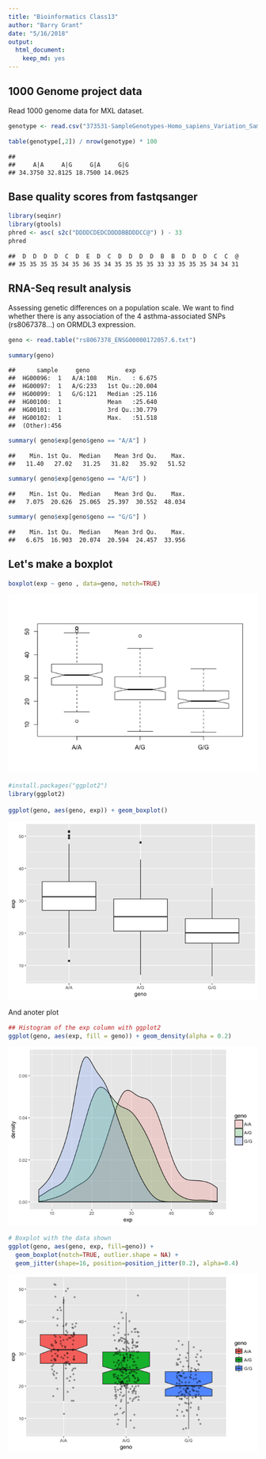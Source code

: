 ```yaml
---
title: "Bioinformatics Class13"
author: "Barry Grant"
date: "5/16/2018"
output: 
  html_document: 
    keep_md: yes
---
```




## 1000 Genome project data

Read 1000 genome data for MXL dataset.


```r
genotype <- read.csv("373531-SampleGenotypes-Homo_sapiens_Variation_Sample_rs8067378.csv")
```


```r
table(genotype[,2]) / nrow(genotype) * 100
```

```
## 
##     A|A     A|G     G|A     G|G 
## 34.3750 32.8125 18.7500 14.0625
```

## Base quality scores from fastqsanger


```r
library(seqinr)
library(gtools)
phred <- asc( s2c("DDDDCDEDCDDDDBBDDDCC@") ) - 33
phred
```

```
##  D  D  D  D  C  D  E  D  C  D  D  D  D  B  B  D  D  D  C  C  @ 
## 35 35 35 35 34 35 36 35 34 35 35 35 35 33 33 35 35 35 34 34 31
```



## RNA-Seq result analysis

Assessing genetic differences on a population scale. We want to find whether there is any association of the 4 asthma-associated SNPs (rs8067378...) on ORMDL3 expression.


```r
geno <- read.table("rs8067378_ENSG00000172057.6.txt")
```


```r
summary(geno)
```

```
##      sample     geno          exp        
##  HG00096:  1   A/A:108   Min.   : 6.675  
##  HG00097:  1   A/G:233   1st Qu.:20.004  
##  HG00099:  1   G/G:121   Median :25.116  
##  HG00100:  1             Mean   :25.640  
##  HG00101:  1             3rd Qu.:30.779  
##  HG00102:  1             Max.   :51.518  
##  (Other):456
```


```r
summary( geno$exp[geno$geno == "A/A"] )
```

```
##    Min. 1st Qu.  Median    Mean 3rd Qu.    Max. 
##   11.40   27.02   31.25   31.82   35.92   51.52
```

```r
summary( geno$exp[geno$geno == "A/G"] )
```

```
##    Min. 1st Qu.  Median    Mean 3rd Qu.    Max. 
##   7.075  20.626  25.065  25.397  30.552  48.034
```

```r
summary( geno$exp[geno$geno == "G/G"] )
```

```
##    Min. 1st Qu.  Median    Mean 3rd Qu.    Max. 
##   6.675  16.903  20.074  20.594  24.457  33.956
```
 
## Let's make a boxplot


```r
boxplot(exp ~ geno , data=geno, notch=TRUE)
```

![](class13_files/figure-html/unnamed-chunk-7-1.png)<!-- -->



```r
#install.packages("ggplot2")
library(ggplot2)

ggplot(geno, aes(geno, exp)) + geom_boxplot()
```

![](class13_files/figure-html/unnamed-chunk-8-1.png)<!-- -->

And anoter plot

```r
## Histogram of the exp column with ggplot2
ggplot(geno, aes(exp, fill = geno)) + geom_density(alpha = 0.2)
```

![](class13_files/figure-html/unnamed-chunk-9-1.png)<!-- -->



```r
# Boxplot with the data shown
ggplot(geno, aes(geno, exp, fill=geno)) + 
  geom_boxplot(notch=TRUE, outlier.shape = NA) + 
  geom_jitter(shape=16, position=position_jitter(0.2), alpha=0.4)
```

![](class13_files/figure-html/unnamed-chunk-10-1.png)<!-- -->


